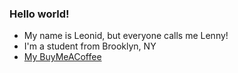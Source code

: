 ### Hello world!

<!--
**leomet07/leomet07** is a ✨ _special_ ✨ repository because its `README.md` (this file) appears on your GitHub profile.
-->

- My name is Leonid, but everyone calls me Lenny!
- I'm a student from Brooklyn, NY
- [My BuyMeACoffee](http://buymeacoffee.com/leomet07)

